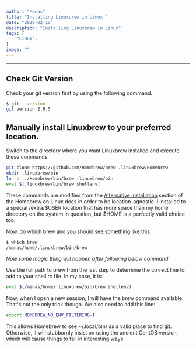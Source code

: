 ```yaml
---
author: "Manas"
title: "Installing Linuxbrew in Linux "
date: "2020-02-15"
description: "Installing Linuxbrew in Linux"
tags: [
    "Linux",
]
image: ""
---
```


---

## Check Git Version
 
Check your git version first by using the following command.

```bash
$ git --version
git version 2.9.5
```

## Manually install Linuxbrew to your preferred location.

Switch to the directory where you want Linuxbrew installed and execute these commands

```bash
git clone https://github.com/Homebrew/brew .linuxbrew/Homebrew
mkdir .linuxbrew/bin
ln -s ../Homebrew/bin/brew .linuxbrew/bin
eval $(.linuxbrew/bin/brew shellenv)
```

These commands are modified from the [Alternative Installation](https://docs.brew.sh/Homebrew-on-Linux#alternative-installation) section of the Homebrew on Linux docs in order to be location-agnostic. I installed to a special /extra/$USER location that has more space than my home directory on the system in question, but $HOME is a perfectly valid choice too.


Now, do which brew and you should see something like this:

```bash 
$ which brew
/manas/home/.linuxbrew/bin/brew
```


*Now some magic thing will happen after following below command*

Use the full path to brew from the last step to determine the correct line to add to your shell rc file. In my case, it is:

```bash
eval $(/manas/home/.linuxbrew/bin/brew shellenv)
```

Now, when I open a new session, I will have the brew command available. That's not the only trick though. We also need to add this line:

```bash
export HOMEBREW_NO_ENV_FILTERING=1
```


This allows Homebrew to see ~/.local/bin/ as a valid place to find git. Otherwise, it will stubbornly insist on using the ancient CentOS version, which will cause things to fail in interesting ways.








